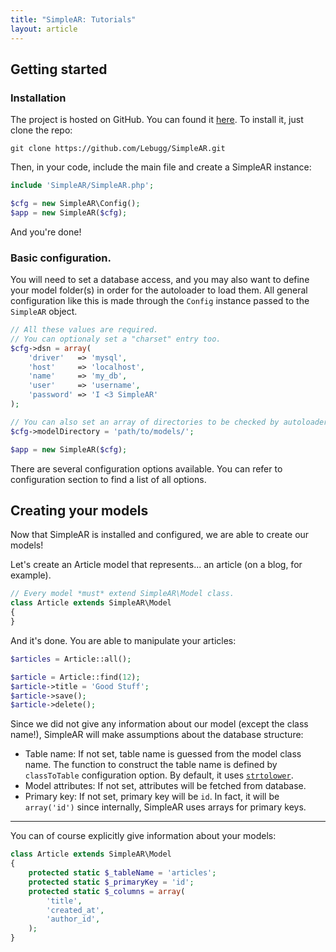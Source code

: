 ```yaml
---
title: "SimpleAR: Tutorials"
layout: article
---
```



## Getting started

### Installation

The project is hosted on GitHub. You can found it
[here](https://github.com/Lebugg/SimpleAR.git). To install it, just clone the
repo:

```
git clone https://github.com/Lebugg/SimpleAR.git
```

Then, in your code, include the main file and create a SimpleAR instance:

```php
include 'SimpleAR/SimpleAR.php';

$cfg = new SimpleAR\Config();
$app = new SimpleAR($cfg);
```

And you're done!

### Basic configuration.

You will need to set a database access, and you may also want to define your
model folder(s) in order for the autoloader to load them. All general
configuration like this is made through the `Config` instance passed to the
`SimpleAR` object.

```php
// All these values are required.
// You can optionaly set a "charset" entry too.
$cfg->dsn = array(
    'driver'   => 'mysql',
    'host'     => 'localhost',
    'name'     => 'my_db',
    'user'     => 'username',
    'password' => 'I <3 SimpleAR'
);

// You can also set an array of directories to be checked by autoloader.
$cfg->modelDirectory = 'path/to/models/';

$app = new SimpleAR($cfg);
```

There are several configuration options available. You can refer to
configuration section to find a list of all options.

## Creating your models

Now that SimpleAR is installed and configured, we are able to create our models!

Let's create an Article model that represents... an article (on a blog, for
example).

```php
// Every model *must* extend SimpleAR\Model class.
class Article extends SimpleAR\Model
{
}
```

And it's done. You are able to manipulate your articles:

```php
$articles = Article::all();

$article = Article::find(12);
$article->title = 'Good Stuff';
$article->save();
$article->delete();
```

Since we did not give any information about our model (except the class name!),
SimpleAR will make assumptions about the database structure:

* Table name: If not set, table name is guessed from the model class
name. The function to construct the table name is defined by `classToTable`
configuration option. By default, it uses
[`strtolower`](http://php.net/manual/function.strtolower.php).
* Model attributes: If not set, attributes will be fetched from database.
* Primary key: If not set, primary key will be `id`. In fact, it will be
`array('id')` since internally, SimpleAR uses arrays for primary keys.

* * *

You can of course explicitly give information about your models:

```php
class Article extends SimpleAR\Model
{
    protected static $_tableName = 'articles';
    protected static $_primaryKey = 'id';
    protected static $_columns = array(
        'title',
        'created_at',
        'author_id',
    );
}
```
